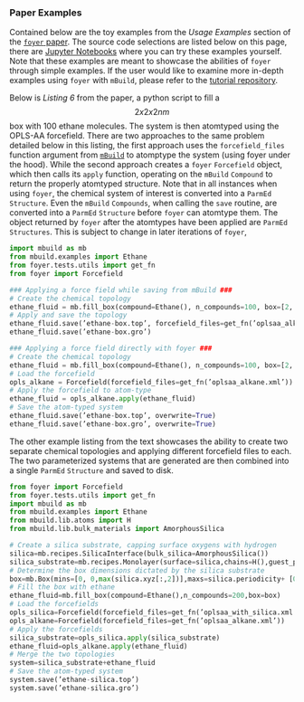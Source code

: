 ### Paper Examples

Contained below are the toy examples from the *Usage Examples* section of the [`foyer` paper](https://arxiv.org/pdf/1812.06779.pdf).
The source code selections are listed below on this page, there are [Jupyter Notebooks](https://github.com/mosdef-hub/foyer/tree/master/docs/examples) where you can try these examples yourself.
Note that these examples are meant to showcase the abilities of `foyer` through simple examples.
If the user would like to examine more in-depth examples using `foyer` with `mBuild`, please refer to the [tutorial repository](https://github.com/mosdef-hub/mosdef_tutorials).


Below is *Listing 6* from the paper, a python script to fill a $$2x2x2 nm$$ box with 100 ethane molecules.
The system is then atomtyped using the OPLS-AA forcefield.
There are two approaches to the same problem detailed below in this listing, the first approach uses the `forcefield_files` function argument from [`mBuild`](https://github.com/mosdef-hub/mbuild) to atomptype the system (using foyer under the hood).
While the second approach creates a `foyer` `Forcefield` object, which then calls its `apply` function, operating on the `mBuild` `Compound` to return the properly atomtyped structure.
Note that in all instances when using `foyer`, the chemical system of interest is converted into a `ParmEd` `Structure`.
Even the `mBuild` `Compounds`, when calling the `save` routine, are converted into a `ParmEd` `Structure` before `foyer` can atomtype them.
The object returned by `foyer` after the atomtypes have been applied are `ParmEd` `Structures`.
This is subject to change in later iterations of `foyer`, 

```python
import mbuild as mb
from mbuild.examples import Ethane
from foyer.tests.utils import get_fn
from foyer import Forcefield

### Applying a force field while saving from mBuild ###
# Create the chemical topology
ethane_fluid = mb.fill_box(compound=Ethane(), n_compounds=100, box=[2, 2, 2])
# Apply and save the topology
ethane_fluid.save(’ethane-box.top’, forcefield_files=get_fn(’oplsaa_alkane.xml’))
ethane_fluid.save(’ethane-box.gro’)

### Applying a force field directly with foyer ###
# Create the chemical topology
ethane_fluid = mb.fill_box(compound=Ethane(), n_compounds=100, box=[2, 2, 2])
# Load the forcefield
opls_alkane = Forcefield(forcefield_files=get_fn(’oplsaa_alkane.xml’))
# Apply the forcefield to atom-type
ethane_fluid = opls_alkane.apply(ethane_fluid)
# Save the atom-typed system
ethane_fluid.save(’ethane-box.top’, overwrite=True)
ethane_fluid.save(’ethane-box.gro’, overwrite=True)
```

The other example listing from the text showcases the ability to create two separate chemical topologies and applying different forcefield files to each.
The two parameterized systems that are generated are then combined into a single `ParmEd` `Structure` and saved to disk.

```python
from foyer import Forcefield
from foyer.tests.utils import get_fn
import mbuild as mb
from mbuild.examples import Ethane
from mbuild.lib.atoms import H
from mbuild.lib.bulk_materials import AmorphousSilica

# Create a silica substrate, capping surface oxygens with hydrogen
silica=mb.recipes.SilicaInterface(bulk_silica=AmorphousSilica())
silica_substrate=mb.recipes.Monolayer(surface=silica,chains=H(),guest_port_name=’up’)
# Determine the box dimensions dictated by the silica substrate
box=mb.Box(mins=[0, 0,max(silica.xyz[:,2])],maxs=silica.periodicity+ [0, 0, 4])
# Fill the box with ethane
ethane_fluid=mb.fill_box(compound=Ethane(),n_compounds=200,box=box)
# Load the forcefields
opls_silica=Forcefield(forcefield_files=get_fn(’oplsaa_with_silica.xml’))
opls_alkane=Forcefield(forcefield_files=get_fn(’oplsaa_alkane.xml’))
# Apply the forcefields
silica_substrate=opls_silica.apply(silica_substrate)
ethane_fluid=opls_alkane.apply(ethane_fluid)
# Merge the two topologies
system=silica_substrate+ethane_fluid
# Save the atom-typed system
system.save(’ethane-silica.top’)
system.save(’ethane-silica.gro’)
```



